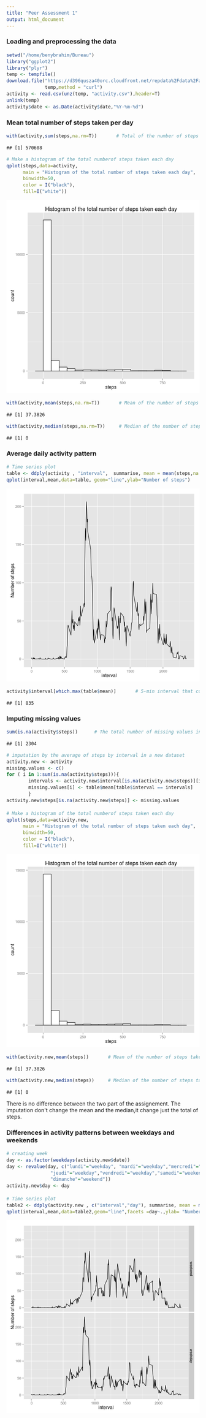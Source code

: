 ```yaml
---
title: "Peer Assessment 1"
output: html_document
---
```


### Loading and preprocessing the data


```r
setwd("/home/benybrahim/Bureau")
library("ggplot2")
library("plyr")
temp <- tempfile()
download.file("https://d396qusza40orc.cloudfront.net/repdata%2Fdata%2Factivity.zip",
              temp,method = "curl")
activity <- read.csv(unz(temp, "activity.csv"),header=T)
unlink(temp)
activity$date <- as.Date(activity$date,"%Y-%m-%d")
```

### Mean total number of steps taken per day


```r
with(activity,sum(steps,na.rm=T))       # Total of the number of steps taken per day
```

```
## [1] 570608
```

```r
# Make a histogram of the total numberof steps taken each day
qplot(steps,data=activity,
      main = "Histogram of the total number of steps taken each day",
      binwidth=50,
      color = I("black"),
      fill=I("white"))  
```

![plot of chunk unnamed-chunk-2](figure/unnamed-chunk-2-1.png) 

```r
with(activity,mean(steps,na.rm=T))       # Mean of the number of steps taken per day
```

```
## [1] 37.3826
```

```r
with(activity,median(steps,na.rm=T))     # Median of the number of steps taken per day
```

```
## [1] 0
```

### Average daily activity pattern


```r
# Time series plot
table <- ddply(activity , "interval",  summarise, mean = mean(steps,na.rm=T))
qplot(interval,mean,data=table, geom="line",ylab="Number of steps") 
```

![plot of chunk unnamed-chunk-3](figure/unnamed-chunk-3-1.png) 

```r
activity$interval[which.max(table$mean)]       # 5-min interval that contain the maximum number of steps
```

```
## [1] 835
```

### Imputing missing values


```r
sum(is.na(activity$steps))      # The total number of missing values in the dataset
```

```
## [1] 2304
```

```r
# imputation by the average of steps by interval in a new dataset
activity.new <- activity
missing.values <- c()
for ( i in 1:sum(is.na(activity$steps))){
        intervals <- activity.new$interval[is.na(activity.new$steps)][i]
        missing.values[i] <- table$mean[table$interval == intervals]
        }    
activity.new$steps[is.na(activity.new$steps)] <- missing.values  

# Make a histogram of the total numberof steps taken each day        
qplot(steps,data=activity.new,
      main = "Histogram of the total number of steps taken each day",
      binwidth=50,
      color = I("black"),
      fill=I("white"))  
```

![plot of chunk unnamed-chunk-4](figure/unnamed-chunk-4-1.png) 

```r
with(activity.new,mean(steps))       # Mean of the number of steps taken per day
```

```
## [1] 37.3826
```

```r
with(activity.new,median(steps))     # Median of the number of steps taken per day
```

```
## [1] 0
```

There is no difference between the two part of the assignement. The imputation don't change the mean and the median,it change just the total of steps.

### Differences in activity patterns between weekdays and weekends


```r
# creating week
day <- as.factor(weekdays(activity.new$date))
day <- revalue(day, c("lundi"="weekday", "mardi"="weekday","mercredi"="weekday",
                "jeudi"="weekday","vendredi"="weekday","samedi"="weekend",
                "dimanche"="weekend"))
activity.new$day <- day

# Time series plot
table2 <- ddply(activity.new , c("interval","day"), summarise, mean = mean(steps))
qplot(interval,mean,data=table2,geom="line",facets =day~.,ylab= "Number of steps" ) 
```

![plot of chunk unnamed-chunk-5](figure/unnamed-chunk-5-1.png) 
